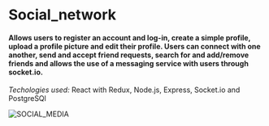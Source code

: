 # Social_network

#### Allows users to register an account and log-in, create a simple profile, upload a profile picture and edit their profile. Users can connect with one another, send and accept friend requests, search for and add/remove friends and allows the use of a messaging service with users through socket.io.

_Techologies used:_ React with Redux, Node.js, Express, Socket.io and PostgreSQl

![SOCIAL_MEDIA](https://user-images.githubusercontent.com/10245474/73546276-3e788100-443d-11ea-928c-00c4c74f1f4b.png)
